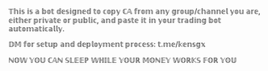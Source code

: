 𝕋𝕙𝕚𝕤 𝕚𝕤 𝕒 𝕓𝕠𝕥 𝕕𝕖𝕤𝕚𝕘𝕟𝕖𝕕 𝕥𝕠 𝕔𝕠𝕡𝕪 ℂ𝔸 𝕗𝕣𝕠𝕞 𝕒𝕟𝕪 𝕘𝕣𝕠𝕦𝕡/𝕔𝕙𝕒𝕟𝕟𝕖𝕝 𝕪𝕠𝕦 𝕒𝕣𝕖, 𝕖𝕚𝕥𝕙𝕖𝕣 𝕡𝕣𝕚𝕧𝕒𝕥𝕖 𝕠𝕣 𝕡𝕦𝕓𝕝𝕚𝕔, 𝕒𝕟𝕕 𝕡𝕒𝕤𝕥𝕖 𝕚𝕥 𝕚𝕟 𝕪𝕠𝕦𝕣 𝕥𝕣𝕒𝕕𝕚𝕟𝕘 𝕓𝕠𝕥 𝕒𝕦𝕥𝕠𝕞𝕒𝕥𝕚𝕔𝕒𝕝𝕝𝕪. 

𝔻𝕄 𝕗𝕠𝕣 𝕤𝕖𝕥𝕦𝕡 𝕒𝕟𝕕 𝕕𝕖𝕡𝕝𝕠𝕪𝕞𝕖𝕟𝕥 𝕡𝕣𝕠𝕔𝕖𝕤𝕤: 𝕥.𝕞𝕖/𝕜𝕖𝕟𝕤𝕘𝕩 

ℕ𝕆𝕎 𝕐𝕆𝕌 ℂ𝔸ℕ 𝕊𝕃𝔼𝔼ℙ 𝕎ℍ𝕀𝕃𝔼 𝕐𝕆𝕌ℝ 𝕄𝕆ℕ𝔼𝕐 𝕎𝕆ℝ𝕂𝕊 𝔽𝕆ℝ 𝕐𝕆𝕌
